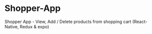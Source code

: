 # Shopper-App
Shopper App - View, Add / Delete products from shopping cart (React-Native, Redux &amp; expo)
